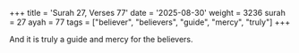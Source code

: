 +++
title = 'Surah 27, Verses 77'
date = '2025-08-30'
weight = 3236
surah = 27
ayah = 77
tags = ["believer", "believers", "guide", "mercy", "truly"]
+++

And it is truly a guide and mercy for the believers.